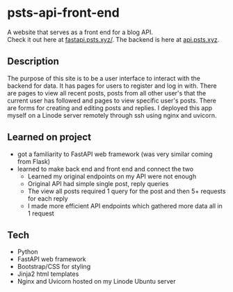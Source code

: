 # psts-api-front-end
A website that serves as a front end for a blog API.  
Check it out here at [fastapi.psts.xyz/](https://fastapi.psts.xyz/).
The backend is here at [api.psts.xyz](https://api.psts.xyz/).

## Description
The purpose of this site is to be a user interface to interact with the backend for data. 
It has pages for users to register and log in with. There are pages to view all recent posts, posts from all other user's that the current user has followed and pages to view specific user's posts.
There are forms for creating and editing posts and replies.
I deployed this app myself on a Linode server remotely through ssh using nginx and uvicorn.

## Learned on project
- got a familiarity to FastAPI web framework (was very similar coming from Flask)
- learned to make back end and front end and connect the two  
  - Learned my original endpoints on my API were not enough
  - Original API had simple single post, reply queries
  - The view all posts required 1 query for the post and then 5+ requests for each reply
  - I made more efficient API endpoints which gathered more data all in 1 request

## Tech
- Python
- FastAPI web framework
- Bootstrap/CSS for styling
- Jinja2 html templates
- Nginx and Uvicorn hosted on my Linode Ubuntu server
